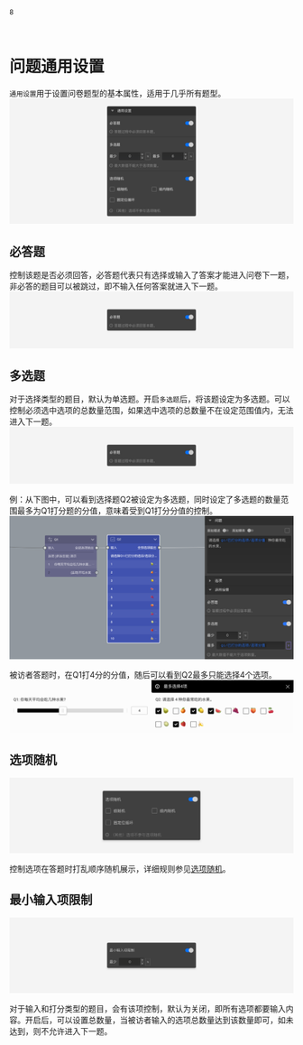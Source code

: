 ```index
8
```
```tag

```
```summary

```

# 问题通用设置

`通用设置`用于设置问卷题型的基本属性，适用于几乎所有题型。
<img src='../../assets/snapshots/node-setting/options/section.png'>

## 必答题

控制该题是否必须回答，必答题代表只有选择或输入了答案才能进入问卷下一题，非必答的题目可以被跳过，即不输入任何答案就进入下一题。
<img src='../../assets/snapshots/node-setting/options/required.png'>

## 多选题

对于选择类型的题目，默认为单选题。开启`多选题`后，将该题设定为多选题。可以控制必须选中选项的总数量范围，如果选中选项的总数量不在设定范围值内，无法进入下一题。
<img src='../../assets/snapshots/node-setting/options/required.png'>

例：从下图中，可以看到选择题Q2被设定为多选题，同时设定了多选题的数量范围最多为Q1打分题的分值，意味着受到Q1打分分值的控制。
<img src='../../assets/snapshots/node-setting/options/multiple-answer/variable.png'>

被访者答题时，在Q1打4分的分值，随后可以看到Q2最多只能选择4个选项。
<img src='../../assets/snapshots/node-setting/options/multiple-answer/sample.png'>

## 选项随机

<img src='../../assets/snapshots/node-setting/common/randomize.png'>

控制选项在答题时打乱顺序随机展示，详细规则参见[选项随机](./option-random.md)。

## 最小输入项限制

<img src='../../assets/snapshots/node-setting/common/minimum-limit.png'>

对于输入和打分类型的题目，会有该项控制，默认为关闭，即所有选项都要输入内容。开启后，可以设置总数量，当被访者输入的选项总数量达到该数量即可，如未达到，则不允许进入下一题。

